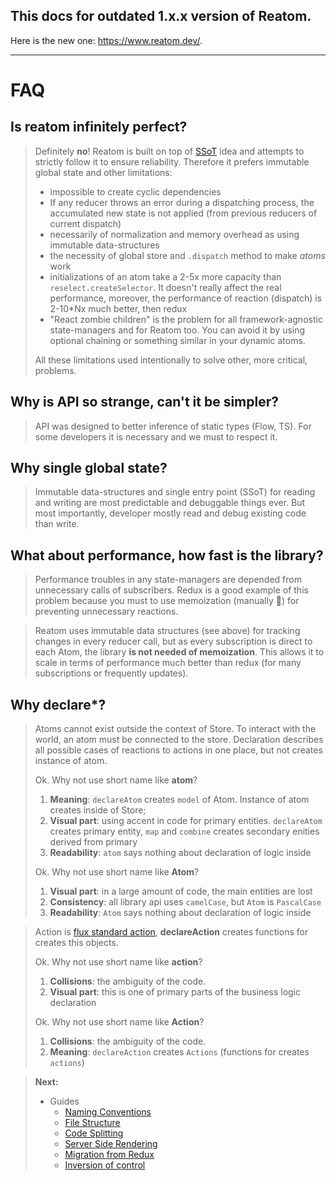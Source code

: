 ## **This docs for outdated 1.x.x version of Reatom.**

Here is the new one: https://www.reatom.dev/.

---

# FAQ

## Is reatom infinitely perfect?

> Definitely **no**! Reatom is built on top of [SSoT](https://en.wikipedia.org/wiki/Single_source_of_truth) idea and attempts to strictly follow it to ensure reliability. Therefore it prefers immutable global state and other limitations:
>
> - impossible to create cyclic dependencies
> - If any reducer throws an error during a dispatching process, the accumulated new state is not applied (from previous reducers of current dispatch)
> - necessarily of normalization and memory overhead as using immutable data-structures
> - the necessity of global store and `.dispatch` method to make _atoms_ work
> - initializations of an atom take a 2-5x more capacity than `reselect.createSelector`. It doesn't really affect the real performance, moreover, the performance of reaction (dispatch) is 2-10\*Nx much better, then redux
> - "React zombie children" is the problem for all framework-agnostic state-managers and for Reatom too. You can avoid it by using optional chaining or something similar in your dynamic atoms.
>
> All these limitations used intentionally to solve other, more critical, problems.

## Why is API so strange, can't it be simpler?

> API was designed to better inference of static types (Flow, TS). For some developers it is necessary and we must to respect it.

## Why single global state?

> Immutable data-structures and single entry point (SSoT) for reading and writing are most predictable and debuggable things ever. But most importantly, developer mostly read and debug existing code than write.

## What about performance, how fast is the library?

> Performance troubles in any state-managers are depended from unnecessary calls of subscribers. Redux is a good example of this problem because you must to use memoization (manually 🤦‍) for preventing unnecessary reactions.

> Reatom uses immutable data structures (see above) for tracking changes in every reducer call, but as every subscription is direct to each Atom, the library **is not needed of memoization**. This allows it to scale in terms of performance much better than redux (for many subscriptions or frequently updates).

## Why declare\*?

> Atoms cannot exist outside the context of Store. To interact with the world, an atom must be connected to the store. Declaration describes all possible cases of reactions to actions in one place, but not creates instance of atom.
>
> Ok. Why not use short name like **atom**?
>
> 1. **Meaning**: `declareAtom` creates `model` of Atom. Instance of atom creates inside of Store;
> 2. **Visual part**: using accent in code for primary entities. `declareAtom` creates primary entity, `map` and `combine` creates secondary enities derived from primary
> 3. **Readability**: `atom` says nothing about declaration of logic inside
>
> Ok. Why not use short name like **Atom**?
>
> 1. **Visual part**: in a large amount of code, the main entities are lost
> 2. **Consistency**: all library api uses `camelCase`, but `Atom` is `PascalCase`
> 3. **Readability**: `Atom` says nothing about declaration of logic inside

> Action is [flux standard action](https://github.com/redux-utilities/), **declareAction** creates functions for creates this objects.
>
> Ok. Why not use short name like **action**?
>
> 1. **Collisions**: the ambiguity of the code.
> 2. **Visual part**: this is one of primary parts of the business logic declaration
>
> Ok. Why not use short name like **Action**?
>
> 1. **Collisions**: the ambiguity of the code.
> 2. **Meaning**: `declareAction` creates `Actions` (functions for creates `actions`)

<!--
## **Why packages is in the scope?**
> `npm ERR! 403 Forbidden - PUT https://registry.npmjs.org/reatom - Package name too similar to existing packages; try renaming your package to '@artalar/reatom' and publishing with 'npm publish --access=public' instead` https://www.npmjs.com/package/awful-name-thanks-npm#wtf-is-wrong-with-the-package-name
-->

<!--
## TODO

- API for `.doNotTrack()` version of atom to receive (in reducer) it state, but not subscribe to it
- API for effects
- API for catch throw
- friendly API to work with collections (based on lenses?)
- `match`-like API for describe side-effects like transitions -->

> **Next:**
>
> - Guides
>   - <a href="https://reatom.js.org/#/guides/naming-conventions.md">Naming Conventions</a>
>   - <a href="https://reatom.js.org/#/guides/file-structure.md">File Structure</a>
>   - <a href="https://reatom.js.org/#/guides/code-splitting.md">Code Splitting</a>
>   - <a href="https://reatom.js.org/#/guides/server-side-rendering.md">Server Side Rendering</a>
>   - <a href="https://reatom.js.org/#/guides/migration-from-redux.md">Migration from Redux</a>
>   - <a href="https://reatom.js.org/#/guides/IoC.md">Inversion of control</a>
